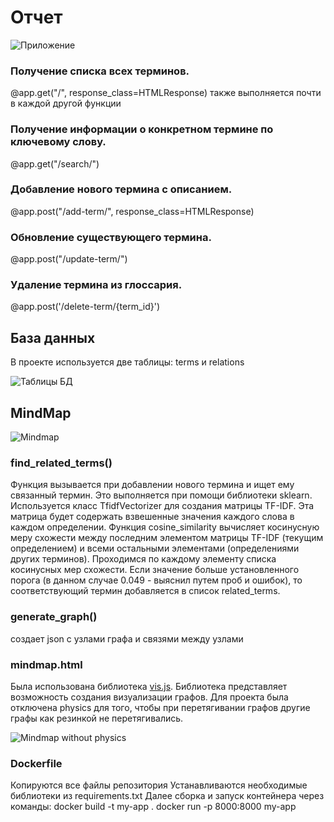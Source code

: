 # Отчет

![Приложение](https://sun9-9.userapi.com/impg/O5LVMQUiEsdmd8M-TGuvXtbnAy2SuVrMA_o5FQ/XqThJZKtt_c.jpg?size=1275x601&quality=95&sign=d1fee034cbe151da588e061551a2313c&type=album)
### Получение списка всех терминов.
@app.get("/", response_class=HTMLResponse)
также выполняется почти в каждой другой функции
### Получение информации о конкретном термине по ключевому слову.
@app.get("/search/")
### Добавление нового термина с описанием.
@app.post("/add-term/", response_class=HTMLResponse)
### Обновление существующего термина.
@app.post("/update-term/")
### Удаление термина из глоссария.
@app.post('/delete-term/{term_id}')

## База данных
В проекте используется две таблицы: terms и relations

![Таблицы БД](https://sun9-11.userapi.com/s/v1/ig2/K_0stisdQPrVwjk14j69rJMJGvqbfvw3lnV3dy_2eEwY0Pm30vH8cVHcLCSvFN9ow2VQZyxT2atgU3JCTGx029NQ.jpg?quality=95&as=32x13,48x20,72x30,108x45,160x67,240x100,360x151,361x151&from=bu&u=4IoMTVtgdqltBH3Sp_N26F8_HGWsoXLZI9f8CB3dYkw&cs=361x151)

## MindMap
![Mindmap](https://sun9-56.userapi.com/impg/5E8kiMoszzMU9epTvg3LpnHP6mV3JX8vtDPqog/chxmJIvtrsk.jpg?size=1280x601&quality=95&sign=cff9a45c86c8613405f1528235874c8c&type=album)
### find_related_terms()
Функция вызывается при добавлении нового термина и ищет ему связанный термин. Это выполняется при помощи библиотеки sklearn.
Используется класс TfidfVectorizer для создания матрицы TF-IDF. Эта матрица будет содержать взвешенные значения каждого слова в каждом определении. 
Функция cosine_similarity вычисляет косинусную меру схожести между последним элементом матрицы TF-IDF (текущим определением) и всеми остальными элементами (определениями других терминов).
Проходимся по каждому элементу списка косинусных мер схожести. Если значение больше установленного порога (в данном случае 0.049 - выяснил путем проб и ошибок), то соответствующий термин добавляется в список related_terms.

### generate_graph()
создает json с узлами графа и связями между узлами

### mindmap.html
Была использована библиотека [vis.js](https://visjs.github.io/vis-network/docs/network/). Библиотека представляет возможность создания визуализации графов. Для проекта была отключена physics для того, чтобы при перетягивании графов другие графы как резинкой не перетягивались.

![Mindmap without physics](https://sun9-25.userapi.com/impg/g5E-FPzzx3mrujZzkZZZ9qtN3sCVzl7IxRMI-Q/AZW1uX4Ta64.jpg?size=1280x589&quality=95&sign=336ff599ab51fcabf119a1fef611a9d3&type=album)

### Dockerfile
Копируются все файлы репозитория
Устанавливаются необходимые библиотеки из requirements.txt 
Далее сборка и запуск контейнера через команды:
docker build -t my-app .
docker run -p 8000:8000 my-app
